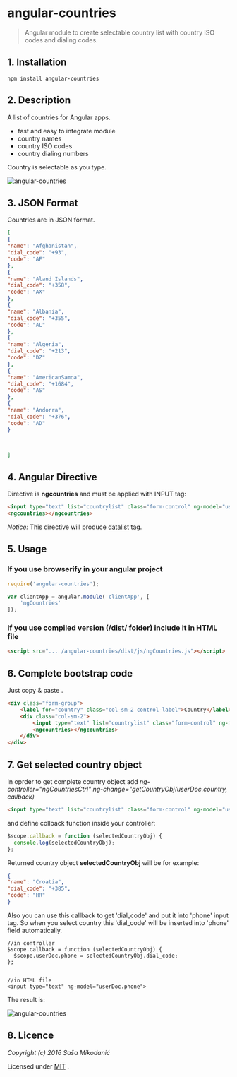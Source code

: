 # angular-countries
> Angular module to create selectable country list with country ISO codes and dialing codes.

## 1. Installation
`npm install angular-countries`

## 2. Description
A list of countries for Angular apps.
- fast and easy to integrate module
- country names
- country ISO codes
- country dialing numbers

Country is selectable as you type.

![angular-countries](https://raw.githubusercontent.com/smikodanic/angular-countries/master/angular-countries.png "Selectable country list")


## 3. JSON Format
Countries are in JSON format.

```json
[
{
"name": "Afghanistan",
"dial_code": "+93",
"code": "AF"
},
{
"name": "Aland Islands",
"dial_code": "+358",
"code": "AX"
},
{
"name": "Albania",
"dial_code": "+355",
"code": "AL"
},
{
"name": "Algeria",
"dial_code": "+213",
"code": "DZ"
},
{
"name": "AmericanSamoa",
"dial_code": "+1684",
"code": "AS"
},
{
"name": "Andorra",
"dial_code": "+376",
"code": "AD"
}



]
```


## 4. Angular Directive
Directive is **ngcountries** and must be applied with INPUT tag:

```html
<input type="text" list="countrylist" class="form-control" ng-model="userDoc.country">
<ngcountries></ngcountries>
```
*Notice:* This directive will produce [datalist](http://www.w3schools.com/tags/tag_datalist.asp) tag.

## 5. Usage

### If you use browserify in your angular project

```javascript
require('angular-countries');

var clientApp = angular.module('clientApp', [
    'ngCountries'
]);
```

### If you use compiled version (/dist/ folder) include it in HTML file

```html
<script src="... /angular-countries/dist/js/ngCountries.js"></script>
```


## 6. Complete bootstrap code
Just copy & paste .

```html
<div class="form-group">
	<label for="country" class="col-sm-2 control-label">Country</label>
	<div class="col-sm-2">
		<input type="text" list="countrylist" class="form-control" ng-model="userDoc.country">
		<ngcountries></ngcountries>
	</div>
</div>
```


## 7. Get selected country object
In oprder to get complete country object add *ng-controller="ngCountriesCtrl" ng-change="getCountryObj(userDoc.country, callback)*

```html
<input type="text" list="countrylist" class="form-control" ng-model="userDoc.country" ng-controller="ngCountriesCtrl" ng-blur="getCountryObj(userDoc.country, callback)">
```

and define collback function inside your controller:

```javascript
$scope.callback = function (selectedCountryObj) {
  console.log(selectedCountryObj);
};
```

Returned country object **selectedCountryObj** will be for example:

```json
{
"name": "Croatia",
"dial_code": "+385",
"code": "HR"
}
```

Also you can use this callback to get 'dial_code' and put it into 'phone' input tag.
So when you select country this 'dial_code' will be inserted into 'phone' field automatically.

```
//in controller
$scope.callback = function (selectedCountryObj) {
  $scope.userDoc.phone = selectedCountryObj.dial_code;
};


//in HTML file
<input type="text" ng-model="userDoc.phone">
```

The result is:

![angular-countries](https://raw.githubusercontent.com/smikodanic/angular-countries/master/angular-countries2.png "Selectable country list")


## 8. Licence
*Copyright (c) 2016 Saša Mikodanić*

Licensed under [MIT](https://opensource.org/licenses/MIT) .



